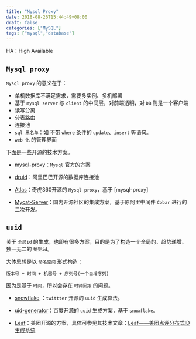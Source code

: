 ```yaml
---
title: "Mysql Proxy"
date: 2018-08-26T15:44:49+08:00
draft: false
categories: ["MySQL"]
tags: ["mysql","database"]
---
```


HA：High Available

## `Mysql proxy`

`Mysql proxy` 的意义在于：

* 单机数据库不满足需求，需要多实例、多机部署
* 基于 `mysql server` 与 `client` 的中间层，对前端透明，对 `DB` 则是一个客户端
* 读写分离
* 分表路由
* 连接池
* `sql 黑名单`：如 不带 `where` 条件的 `update`、`insert` 等语句。
* `web 化` 的管理界面

下面是一些开源的技术方案。

* [mysql-proxy](https://github.com/mysql/mysql-proxy)：`Mysql` 官方的方案

* [druid](https://github.com/alibaba/druid)：阿里巴巴开源的数据库连接池

* [Atlas](https://github.com/Qihoo360/Atlas)：奇虎360开源的 `Mysql proxy`，基于 [mysql-proxy]

* [Mycat-Server](https://github.com/MyCATApache/Mycat-Server)：国内开源社区的集成方案，基于原阿里中间件 `Cobar` 进行的二次开发。


## `uuid`

关于 `全局id` 的生成，也即有很多方案，目的是为了构造一个全局的、趋势递增、独一无二的 `整型id`。

大体思想是以 `命名空间` 形式构造：

```
版本号 + 时间 + 机器号 + 序列号(一个自增序列)
```

因为是基于 `时间`，所以会存在 `时钟回拨` 的问题。

* [snowflake](https://github.com/twitter-archive/snowflake) ：`twittter` 开源的 `uuid` 生成算法。

* [uid-generator](https://github.com/baidu/uid-generator)：百度开源的 `uuid` 生成方案，基于 `snowflake`。

* [Leaf](https://github.com/Meituan-Dianping/Leaf)：美团开源的方案，具体可参见其技术文章：[Leaf——美团点评分布式ID生成系统](https://tech.meituan.com/2017/04/21/mt-leaf.html)